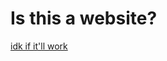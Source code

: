 <HTML>
  <H1> Is this a website? </H1>
  <p><a href="Series/Jitsu/Chapter 31/ch31.html"> idk if it'll work </a>
